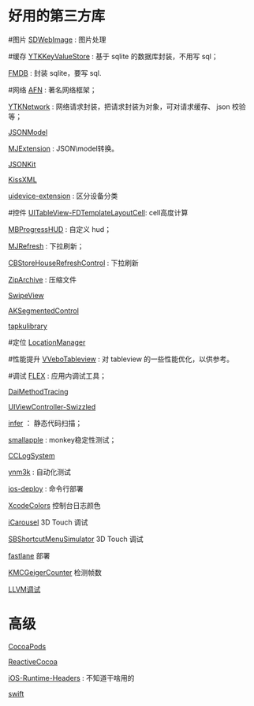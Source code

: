 # 好用的第三方库

#图片
[SDWebImage](https://github.com/rs/SDWebImage) : 图片处理

#缓存
[YTKKeyValueStore](https://github.com/yuantiku/YTKKeyValueStore) : 基于 sqlite 的数据库封装，不用写 sql；

[FMDB](https://github.com/ccgus/fmdb) : 封装 sqlite，要写 sql.

#网络
[AFN](https://github.com/AFNetworking/AFNetworking) : 著名网络框架；

[YTKNetwork](https://github.com/yuantiku/YTKNetwork) : 网络请求封装，把请求封装为对象，可对请求缓存、 json 校验等；

[JSONModel](https://github.com/icanzilb/JSONModel)

[MJExtension](https://github.com/CoderMJLee/MJExtension) : JSON\model转换。

[JSONKit](https://github.com/johnezang/JSONKit)

[KissXML](https://github.com/robbiehanson/KissXML)

[uidevice-extension](https://github.com/erica/uidevice-extension) : 区分设备分类

#控件
[UITableView-FDTemplateLayoutCell](https://github.com/forkingdog/UITableView-FDTemplateLayoutCell/): cell高度计算

[MBProgressHUD](https://github.com/jdg/MBProgressHUD) : 自定义 hud；

[MJRefresh](https://github.com/CoderMJLee/MJRefresh) : 下拉刷新；

[CBStoreHouseRefreshControl](https://github.com/coolbeet/CBStoreHouseRefreshControl) : 下拉刷新

[ZipArchive](https://github.com/ZipArchive/ZipArchive) : 压缩文件

[SwipeView](https://github.com/nicklockwood/SwipeView)

[AKSegmentedControl](https://github.com/alikaragoz/AKSegmentedControl)

[tapkulibrary](https://github.com/devinross/tapkulibrary)

#定位
[LocationManager](https://github.com/intuit/LocationManager)

#性能提升
[VVeboTableview](https://github.com/johnil/VVeboTableViewDemo) : 对 tableview 的一些性能优化，以供参考。

#调试
[FLEX](https://github.com/Flipboard/FLEX) : 应用内调试工具；

[DaiMethodTracing](https://github.com/DaidoujiChen/DaiMethodTracing)

[UIViewController-Swizzled](https://github.com/RuiAAPeres/UIViewController-Swizzled)

[infer](https://github.com/facebook/infer) ： 静态代码扫描；

[smallapple](https://github.com/hyxbiao/smallapple) : monkey稳定性测试；

[CCLogSystem](https://github.com/yechunjun/CCLogSystem)

[ynm3k](https://github.com/douban/ynm3k) : 自动化测试

[ios-deploy](https://github.com/phonegap/ios-deploy) : 命令行部署

[XcodeColors](https://github.com/robbiehanson/XcodeColors) 控制台日志颜色

[iCarousel](https://github.com/nicklockwood/iCarousel) 3D Touch 调试

[SBShortcutMenuSimulator](https://github.com/DeskConnect/SBShortcutMenuSimulator) 3D Touch 调试

[fastlane](https://github.com/fastlane/fastlane) 部署

[KMCGeigerCounter](https://github.com/kconner/KMCGeigerCounter) 检测帧数

[LLVM调试](https://github.com/lianchengjiang/PrintValue/tree/develop)

# 高级
[CocoaPods](https://github.com/CocoaPods/Specs)

[ReactiveCocoa](https://github.com/ReactiveCocoa/ReactiveCocoa)

[iOS-Runtime-Headers](https://github.com/nst/iOS-Runtime-Headers) : 不知道干啥用的

[swift](https://github.com/apple/swift)